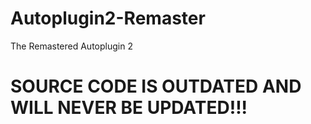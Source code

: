 # Autoplugin2-Remaster
The Remastered Autoplugin 2
# SOURCE CODE IS OUTDATED AND WILL NEVER BE UPDATED!!!
